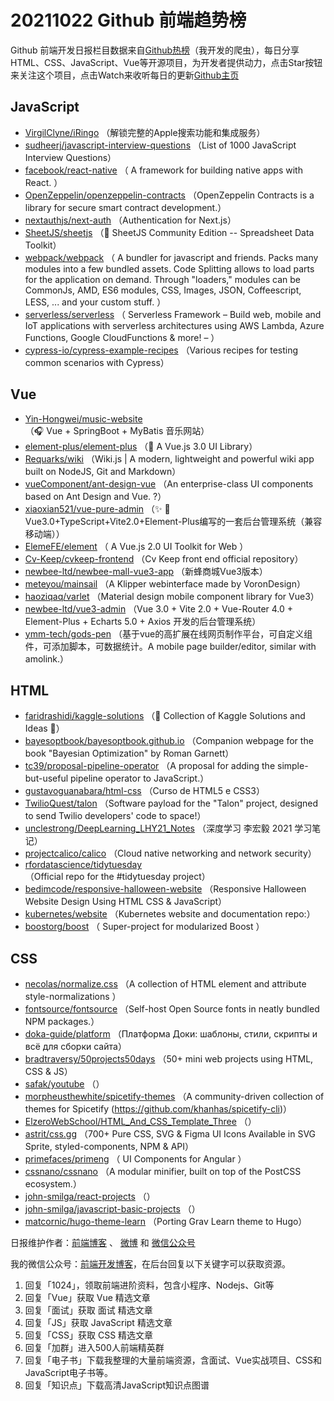 # 20211022 Github 前端趋势榜

Github 前端开发日报栏目数据来自[Github热榜](https://github.qdkfweb.cn/)（我开发的爬虫），每日分享HTML、CSS、JavaScript、Vue等开源项目，为开发者提供动力，点击Star按钮来关注这个项目，点击Watch来收听每日的更新[Github主页](https://github.com/kujian/githubTrending)
## JavaScript

* [VirgilClyne/iRingo](https://github.com/VirgilClyne/iRingo) （解锁完整的Apple搜索功能和集成服务）
* [sudheerj/javascript-interview-questions](https://github.com/sudheerj/javascript-interview-questions) （List of 1000 JavaScript Interview Questions）
* [facebook/react-native](https://github.com/facebook/react) （
        A framework for building native apps with React.
      ）
* [OpenZeppelin/openzeppelin-contracts](https://github.com/OpenZeppelin/openzeppelin-contracts) （OpenZeppelin Contracts is a library for secure smart contract development.）
* [nextauthjs/next-auth](https://github.com/nextauthjs/next-auth) （Authentication for Next.js）
* [SheetJS/sheetjs](https://github.com/SheetJS/sheetjs) （:green_book: SheetJS Community Edition -- Spreadsheet Data Toolkit）
* [webpack/webpack](https://github.com/webpack/webpack) （
        A bundler for javascript and friends. Packs many modules into a few bundled assets. Code Splitting allows to load parts for the application on demand. Through "loaders," modules can be CommonJs, AMD, ES6 modules, CSS, Images, JSON, Coffeescript, LESS, ... and your custom stuff.
      ）
* [serverless/serverless](https://github.com/serverless/serverless) （
        Serverless Framework – Build web, mobile and IoT applications with serverless architectures using AWS Lambda, Azure Functions, Google CloudFunctions &amp; more! – 
      ）
* [cypress-io/cypress-example-recipes](https://github.com/cypress-io/cypress-example-recipes) （Various recipes for testing common scenarios with Cypress）

## Vue

* [Yin-Hongwei/music-website](https://github.com/Yin-Hongwei/music-website) （&#x1f3a7; Vue + SpringBoot + MyBatis 音乐网站）
* [element-plus/element-plus](https://github.com/element-plus/element-plus) （&#x1f389; A Vue.js 3.0 UI Library）
* [Requarks/wiki](https://github.com/Requarks/wiki) （Wiki.js | A modern, lightweight and powerful wiki app built on NodeJS, Git and Markdown）
* [vueComponent/ant-design-vue](https://github.com/vueComponent/ant-design-vue) （An enterprise-class UI components based on Ant Design and Vue. ?）
* [xiaoxian521/vue-pure-admin](https://github.com/xiaoxian521/vue-pure-admin) （&#x2728; &#x1f680;Vue3.0+TypeScript+Vite2.0+Element-Plus编写的一套后台管理系统（兼容移动端））
* [ElemeFE/element](https://github.com/ElemeFE/element) （
        A Vue.js 2.0 UI Toolkit for Web
      ）
* [Cv-Keep/cvkeep-frontend](https://github.com/Cv-Keep/cvkeep-frontend) （Cv Keep front end official repository）
* [newbee-ltd/newbee-mall-vue3-app](https://github.com/newbee-ltd/newbee-mall-vue3-app) （新蜂商城Vue3版本）
* [meteyou/mainsail](https://github.com/meteyou/mainsail) （A Klipper webinterface made by VoronDesign）
* [haoziqaq/varlet](https://github.com/haoziqaq/varlet) （Material design mobile component library for Vue3）
* [newbee-ltd/vue3-admin](https://github.com/newbee-ltd/vue3-admin) （Vue 3.0 + Vite 2.0 + Vue-Router 4.0 + Element-Plus + Echarts 5.0 + Axios 开发的后台管理系统）
* [ymm-tech/gods-pen](https://github.com/ymm-tech/gods-pen) （基于vue的高扩展在线网页制作平台，可自定义组件，可添加脚本，可数据统计。A mobile page builder/editor, similar with amolink.）

## HTML

* [faridrashidi/kaggle-solutions](https://github.com/faridrashidi/kaggle-solutions) （&#x1f3c5; Collection of Kaggle Solutions and Ideas &#x1f3c5;）
* [bayesoptbook/bayesoptbook.github.io](https://github.com/bayesoptbook/bayesoptbook.github.io) （Companion webpage for the book "Bayesian Optimization" by Roman Garnett）
* [tc39/proposal-pipeline-operator](https://github.com/tc39/proposal-pipeline-operator) （A proposal for adding the simple-but-useful pipeline operator to JavaScript.）
* [gustavoguanabara/html-css](https://github.com/gustavoguanabara/html-css) （Curso de HTML5 e CSS3）
* [TwilioQuest/talon](https://github.com/TwilioQuest/talon) （Software payload for the "Talon" project, designed to send Twilio developers' code to space!）
* [unclestrong/DeepLearning_LHY21_Notes](https://github.com/unclestrong/DeepLearning_LHY21_Notes) （深度学习 李宏毅 2021 学习笔记）
* [projectcalico/calico](https://github.com/projectcalico/calico) （Cloud native networking and network security）
* [rfordatascience/tidytuesday](https://github.com/rfordatascience/tidytuesday) （Official repo for the #tidytuesday project）
* [bedimcode/responsive-halloween-website](https://github.com/bedimcode/responsive-halloween-website) （Responsive Halloween Website Design Using HTML CSS &amp; JavaScript）
* [kubernetes/website](https://github.com/kubernetes/website) （Kubernetes website and documentation repo:）
* [boostorg/boost](https://github.com/boostorg/boost) （
        Super-project for modularized Boost
      ）

## CSS

* [necolas/normalize.css](https://github.com/necolas/normalize.css) （A collection of HTML element and attribute style-normalizations
      ）
* [fontsource/fontsource](https://github.com/fontsource/fontsource) （Self-host Open Source fonts in neatly bundled NPM packages.）
* [doka-guide/platform](https://github.com/doka-guide/platform) （Платформа Доки: шаблоны, стили, скрипты и всё для сборки сайта）
* [bradtraversy/50projects50days](https://github.com/bradtraversy/50projects50days) （50+ mini web projects using HTML, CSS &amp; JS）
* [safak/youtube](https://github.com/safak/youtube) （）
* [morpheusthewhite/spicetify-themes](https://github.com/morpheusthewhite/spicetify-themes) （A community-driven collection of themes for Spicetify (https://github.com/khanhas/spicetify-cli)）
* [ElzeroWebSchool/HTML_And_CSS_Template_Three](https://github.com/ElzeroWebSchool/HTML_And_CSS_Template_Three) （）
* [astrit/css.gg](https://github.com/astrit/css.gg) （700+ Pure CSS, SVG &amp; Figma UI Icons Available in SVG Sprite, styled-components, NPM &amp; API）
* [primefaces/primeng](https://github.com/primefaces/primeng) （
        UI Components for Angular
      ）
* [cssnano/cssnano](https://github.com/cssnano/cssnano) （A modular minifier, built on top of the PostCSS ecosystem.）
* [john-smilga/react-projects](https://github.com/john-smilga/react-projects) （）
* [john-smilga/javascript-basic-projects](https://github.com/john-smilga/javascript-basic-projects) （）
* [matcornic/hugo-theme-learn](https://github.com/matcornic/hugo-theme-learn) （Porting Grav Learn theme to Hugo）


日报维护作者：[前端博客](https://qdkfweb.cn/) 、 [微博](https://qdkfweb.cn/go/weibo) 和 [微信公众号](https://open.weixin.qq.com/qr/code?username=caibaojian_com)

我的微信公众号：[前端开发博客](https://open.weixin.qq.com/qr/code?username=caibaojian_com)，在后台回复以下关键字可以获取资源。

1. 回复「1024」，领取前端进阶资料，包含小程序、Nodejs、Git等
2. 回复「Vue」获取 Vue 精选文章
3. 回复「面试」获取 面试 精选文章
4. 回复「JS」获取 JavaScript 精选文章
5. 回复「CSS」获取 CSS 精选文章
6. 回复「加群」进入500人前端精英群
7. 回复「电子书」下载我整理的大量前端资源，含面试、Vue实战项目、CSS和JavaScript电子书等。
8. 回复「知识点」下载高清JavaScript知识点图谱